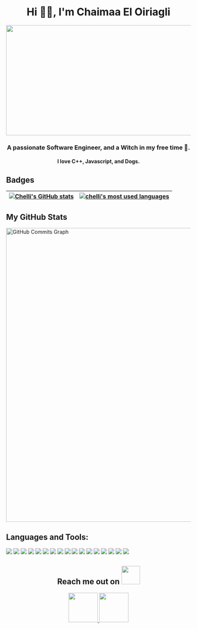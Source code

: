 <h1 align="center"> Hi  🧙‍♀️, I'm Chaimaa El Oiriagli </h1>
<p align="center"> <img src="https://media.giphy.com/media/L8K62iTDkzGX6/giphy.gif" width="800" height="300"/> </p>
<h3 align="center"> A passionate Software Engineer, and a Witch in my free time 🤫.</h3>
<h4 align="center"> I love C++, Javascript, and Dogs. </h4>

<h2 > Badges </h2>
<!-- <p align="center">
<a href="https://github.com/oakoudad/badge42"><img src="https://badge.mediaplus.ma/colorfulwaves/cel-oiri" alt="cel-oiri's 42 stats" /></a>
</p> -->

| [![Chelli's GitHub stats](https://github-readme-stats.vercel.app/api?username=Chellii&count_private=true&show_icons=true&hide=issues&hide_border=true&theme=dracula)](https://github.com/Chellii?tab=repositories) | [![chelli's most used languages](https://github-readme-stats.vercel.app/api/top-langs/?username=Chellii&layout=compact&hide_border=true&theme=dracula)](https://github.com/Chellii?tab=repositories) |
|:-:|:-:|

 <h2>My GitHub Stats</h2>

<a href="http://www.github.com/Chellii">
 <img src="https://activity-graph.herokuapp.com/graph?username=Chellii&bg_color=1c1917&color=ffffff&line=6366f1&point=ffffff&area_color=1c1917&area=true&hide_border=true&custom_title=GitHub%20Commits%20Graph" alt="GitHub Commits Graph" width="800" />
</a>

<h2 align="left">Languages and Tools:</h2>

<p align="left">
 <img src="https://img.shields.io/badge/C-00599C?style=flat-square&logo=c&logoColor=white"/>
<img src="https://img.shields.io/badge/-java-E34A86?style=flat-square&logo=java"/>
<img src="https://img.shields.io/badge/-C++-00599C?style=flat-square&logo=c"/>
<img src="https://img.shields.io/badge/-Python-black?style=flat-square&logo=python"/>
<img src="https://img.shields.io/badge/-HTML5-E34F26?style=flat-square&logo=html5&logoColor=white"/>
<img src="https://img.shields.io/badge/-CSS3-1572B6?style=flat-square&logo=css3"/>
<img src="https://img.shields.io/badge/-JavaScript-black?style=flat-square&logo=javascript"/>
<img src="https://img.shields.io/badge/-Nodejs-black?style=flat-square&logo=Node.js"/>
<img src="https://img.shields.io/badge/-React-black?style=flat-square&logo=react"/>
<img src="https://img.shields.io/badge/-MongoDB-black?style=flat-square&logo=mongodb"/>
<img src="https://img.shields.io/badge/-MySQL-black?style=flat-square&logo=mysql"/>
<img src="https://img.shields.io/badge/-Git-black?style=flat-square&logo=git"/>
<img src="https://img.shields.io/badge/-GitHub-black?style=flat-square&logo=github"/>
<img src="https://img.shields.io/badge/-Docker-black?style=flat-square&logo=docker"/>
 <img src="https://img.shields.io/badge/-Vim-black?style=flat-square&logo=vim"/>
 <img src="https://img.shields.io/badge/-VSCode-black?style=flat-square&logo=visual-studio-code"/>
 <img src="https://img.shields.io/badge/-Postman-black?style=flat-square&logo=postman"/>
</p>

<h2 align="center">Reach me out on <img src="https://media0.giphy.com/media/jqNPzdTTxQfOgOqpO4/source.gif" width="50"></h2>

<p align="center">
<a href="mailto: eloiriaglichaimae2@gmail.com">
 <img src="https://img.shields.io/badge/-Chellii-c14438?style=flat-square&logo=Gmail&logoColor=white&link=mailto:eloiriaglichaimae2@gmail.com" width="80"/>
</a>
<a href="https://www.linkedin.com/in/chaimae-el-oiriagli-44804518a/">
 <img src="https://img.shields.io/badge/-Chellii-blue?style=flat-square&logo=Linkedin&logoColor=white&link=https://www.linkedin.com/in/chaimae-el-oiriagli-44804518a/" width="80"/>
</a>
</p>


<!--
<p align="left"> 
    <img src="https://upload.wikimedia.org/wikipedia/commons/1/18/ISO_C%2B%2B_Logo.svg" alt="c++" width="40" height="40"/>
    <img src="https://raw.githubusercontent.com/devicons/devicon/master/icons/c/c-original.svg" alt="c" width="40" height="40"/>
    <img src="https://upload.wikimedia.org/wikipedia/commons/thumb/9/99/Unofficial_JavaScript_logo_2.svg/1024px-Unofficial_JavaScript_logo_2.svg.png" alt="JS" width="40" height="40"/>
    <img  src="https://upload.wikimedia.org/wikipedia/commons/thumb/a/a7/React-icon.svg/1920px-React-icon.svg.png" alt="React" width="45" height="40"/>
    <img src="https://upload.wikimedia.org/wikipedia/commons/d/d9/Node.js_logo.svg" alt="Nodejs" width="45" height="40"/>
    <img src="https://upload.wikimedia.org/wikipedia/commons/c/c3/Python-logo-notext.svg" alt="Nodejs" width="40" height="40"/>
    <img src="https://upload.wikimedia.org/wikipedia/commons/thumb/9/93/MongoDB_Logo.svg/2880px-MongoDB_Logo.svg.png" alt="Nodejs" width="100" height="40"/>
    <img src="https://upload.wikimedia.org/wikipedia/commons/2/29/Postgresql_elephant.svg" alt="Nodejs" width="45" height="40"/>
    <img src="https://raw.githubusercontent.com/devicons/devicon/master/icons/docker/docker-original-wordmark.svg" alt="docker" width="40" height="40"/>
    <img src="https://upload.wikimedia.org/wikipedia/commons/9/9f/Vimlogo.svg" alt="vim" width="40" height="40"/>
    <img src="https://upload.wikimedia.org/wikipedia/commons/9/9a/Visual_Studio_Code_1.35_icon.svg" alt="vscode" width="40" height="40"/>
    <img src="https://upload.wikimedia.org/wikipedia/commons/c/c2/Postman_%28software%29.png" alt="vscode" width="110" height="40"/>
</p>-->

